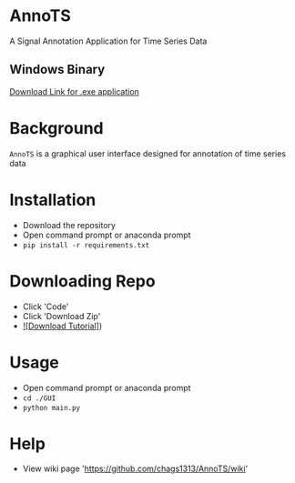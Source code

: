 # AnnoTS
A Signal Annotation Application for Time Series Data

## Windows Binary
[Download Link for .exe application](https://drive.google.com/file/d/1qGM6XhboWKBy236scnjpAWY1NHO6cM8b/view?usp=sharing)

# Background
`AnnoTS` is a graphical user interface designed for annotation of time series data

# Installation
- Download the repository
- Open command prompt or anaconda prompt
- `pip install -r requirements.txt`

# Downloading Repo
- Click 'Code'
- Click 'Download Zip'
- [![Download Tutorial]](https://www.loom.com/share/a46e840a0cb64387a5dd69db59c51a86))



# Usage
- Open command prompt or anaconda prompt
- `cd ./GUI`
- `python main.py`

# Help
- View wiki page 'https://github.com/chags1313/AnnoTS/wiki'
